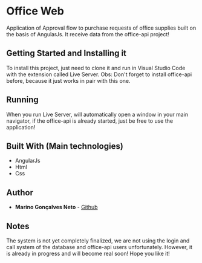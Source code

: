 # Office Web

Application of Approval flow to purchase requests of office supplies built on the basis of AngularJs. It receive data from the office-api project!

## Getting Started and Installing it

To install this project, just need to clone it and run in Visual Studio Code with the extension called Live Server. Obs: Don't forget to install office-api before, because it just works in pair with this one.

## Running

When you run Live Server, will automatically open a window in your main navigator, if the office-api is already started, just be free to use the application!

## Built With (Main technologies)

* AngularJs
* Html
* Css

## Author

* **Marino Gonçalves Neto** - [Github](https://github.com/MarinoNetoo)

## Notes

The system is not yet completely finalized, we are not using the login and call system of the database and office-api users unfortunately. However, it is already in progress and will become real soon! Hope you like it!

